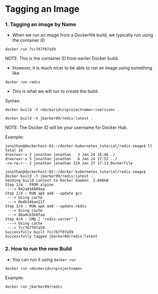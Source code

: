 # Tagging an Image

### 1. Tagging an image by Name

- When we run an image from a Dockerfile build, we typically run using the container ID

```
docker run 7cc767f07a59
```

NOTE: This is the container ID from earlier Docker build.

- However, it is much nicer to be able to run an image using something like

```
docker run redis
```

- This is what we will run to create the build. 

Syntax:

```
docker build -t <dockerid>/<projectname>:<version> .
```

```
docker build -t jbarker09/redis:latest .
```

NOTE: The Docker ID will be your username for Docker Hub. 

Example:

```
jonathan@dockerhost-02:~/docker-kubernetes_tutorial/redis-image$ ll
total 19
drwxrwxr-x 2 jonathan jonathan   3 Jan 24 16:46 ./
drwxrwxr-x 5 jonathan jonathan   6 Jan 24 17:52 ../
-rw-rw-r-- 1 jonathan jonathan 224 Jan 27 17:13 Dockerfile

jonathan@dockerhost-02:~/docker-kubernetes_tutorial/redis-image$ docker build -t jbarker09/redis:latest .
Sending build context to Docker daemon  2.048kB
Step 1/4 : FROM alpine
 ---> 042a816809aa
Step 2/4 : RUN apk add --update gcc
 ---> Using cache
 ---> 0edb346ae21f
Step 3/4 : RUN apk add --update redis
 ---> Using cache
 ---> 86a0cb5b8faa
Step 4/4 : CMD [ "redis-server" ]
 ---> Using cache
 ---> 7cc767f07a59
Successfully built 7cc767f07a59
Successfully tagged jbarker09/redis:latest
```

### 2. How to run the new Build

- You can run it using `docker run`

```
docker run <dockerid>/<projectname>
```

Example:

```
docker run jbarker09/redis
```
